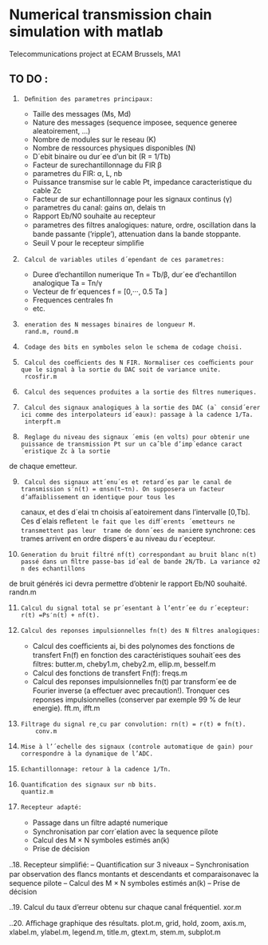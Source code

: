 # Numerical transmission chain simulation with matlab
Telecommunications project at ECAM Brussels, MA1
## TO DO : 
1.      Deﬁnition des parametres principaux:
    * Taille des messages (Ms, Md)
    * Nature des messages (sequence imposee, sequence generee aleatoirement, ...) 
    * Nombre de modules sur le reseau (K) 
    * Nombre de ressources physiques disponibles (N) 
    * D´ebit binaire ou dur´ee d’un bit (R = 1/Tb) 
    * Facteur de surechantillonnage du FIR β 
    * parametres du FIR: α, L, nb 
    * Puissance transmise sur le cable Pt, impedance caracteristique du cable Zc 
    * Facteur de sur echantillonnage pour les signaux continus (γ) 
    * parametres du canal: gains αn, delais τn 
    * Rapport Eb/N0 souhaite au recepteur 
    * parametres des ﬁltres analogiques: nature, ordre, oscillation dans la bande passante (’ripple’), attenuation dans la bande stoppante. 
    * Seuil V pour le recepteur simpliﬁe



2.      Calcul de variables utiles d´ependant de ces parametres:
    * Duree d’echantillon numerique Tn = Tb/β, dur´ee d’echantillon analogique Ta = Tn/γ 
    * Vecteur de fr´equences f = [0,···, 0.5 Ta ] 
    * Frequences centrales fn
    * etc.

3.      eneration des N messages binaires de longueur M.
        rand.m, round.m

4.      Codage des bits en symboles selon le schema de codage choisi.

5.      Calcul des coeﬃcients des N FIR. Normaliser ces coeﬃcients pour que le signal à la sortie du DAC soit de variance unite.
        rcosfir.m

6.      Calcul des sequences produites a la sortie des ﬁltres numeriques.

1.      Calcul des signaux analogiques à la sortie des DAC (a` consid´erer ici comme des interpolateurs id´eaux): passage à la cadence 1/Ta.
        interpft.m

8.      Reglage du niveau des signaux ´emis (en volts) pour obtenir une puissance de transmission Pt sur un caˆble d’imp´edance caract´eristique Zc à la sortie 
  de chaque emetteur.

9.      Calcul des signaux att´enu´es et retard´es par le canal de transmission s′n(t) = αnsn(t−τn). On supposera un facteur d’aﬀaiblissement αn identique pour tous les
   canaux, et des d´elai τn choisis al´eatoirement dans l’intervalle [0,Tb]. Ces d´elais reﬂ`etent le fait que les diﬀ´erents ´emetteurs ne transmettent pas leur 
   trame de donn´ees de mani`ere synchrone: ces trames arrivent en ordre dispers´e au niveau du r´ecepteur.

10.     Generation du bruit filtré nf(t) correspondant au bruit blanc n(t) passé dans un ﬁltre passe-bas id´eal de bande 2N/Tb. La variance σ2 n des echantillons 
  de bruit générés ici devra permettre d’obtenir le rapport Eb/N0 souhaité.
        randn.m


11.     Calcul du signal total se pr´esentant à l’entr´ee du r´ecepteur: r(t) =Ps′n(t) + nf(t). 

12.     Calcul des reponses impulsionnelles fn(t) des N ﬁltres analogiques:
    * Calcul des coeﬃcients ai, bi des polynomes des fonctions de transfert Fn(f) en fonction des caractéristiques souhait´ees des ﬁltres:
            butter.m, cheby1.m, cheby2.m, ellip.m, besself.m
    * Calcul des fonctions de transfert Fn(f):
            freqs.m
    * Calcul des reponses impulsionnelles fn(t) par transform´ee de Fourier inverse (a eﬀectuer avec precaution!). Tronquer ces reponses 
      impulsionnelles (conserver par exemple 99 % de leur energie).
            fft.m, ifft.m

13.     Filtrage du signal re¸cu par convolution: rn(t) = r(t) ⊗ fn(t).
            conv.m

14.     Mise à l’´echelle des signaux (controle automatique de gain) pour correspondre à la dynamique de l’ADC.

15.     Echantillonnage: retour à la cadence 1/Tn.

16.     Quantiﬁcation des signaux sur nb bits.
        quantiz.m

17.     Recepteur adapté:
    * Passage dans un ﬁltre adapté numerique 
    * Synchronisation par corr´elation avec la sequence pilote 
    * Calcul des M × N symboles estimés an(k) 
    * Prise de décision

..18. Recepteur simpliﬁé:
    – Quantiﬁcation sur 3 niveaux 
    – Synchronisation par observation des ﬂancs montants et descendants et comparaisonavec la sequence pilote 
    – Calcul des M × N symboles estimés an(k) 
    – Prise de décision

..19. Calcul du taux d’erreur obtenu sur chaque canal fréquentiel.
        xor.m

..20. Aﬃchage graphique des résultats.
        plot.m, grid, hold, zoom, axis.m, xlabel.m, ylabel.m, legend.m, title.m, gtext.m, stem.m, subplot.m